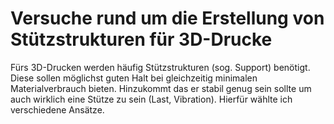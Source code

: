 Versuche rund um die Erstellung von Stützstrukturen für 3D-Drucke
=================================================================

Fürs 3D-Drucken werden häufig Stützstrukturen (sog. Support) benötigt. Diese sollen möglichst guten Halt bei gleichzeitig minimalen Materialverbrauch bieten.
Hinzukommt das er stabil genug sein sollte um auch wirklich eine Stütze zu sein (Last, Vibration). Hierfür wählte ich verschiedene Ansätze.
